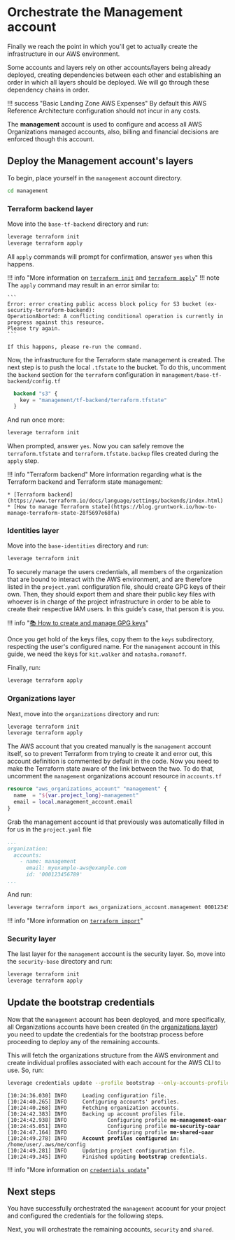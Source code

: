 # Orchestrate the Management account

Finally we reach the point in which you'll get to actually create the infrastructure in our AWS environment.

Some accounts and layers rely on other accounts/layers being already deployed, creating dependencies between each other and establishing an order in which all layers should be deployed. We will go through these dependency chains in order.

!!! success "Basic Landing Zone AWS Expenses"
    By default this AWS Reference Architecture configuration should not incur in any costs.

The **management** account is used to configure and access all AWS Organizations managed accounts, also, billing and financial decisions are enforced though this account.

## Deploy the Management account's layers

To begin, place yourself in the `management` account directory.

``` bash
cd management
```

### Terraform backend layer

Move into the `base-tf-backend` directory and run:

``` bash
leverage terraform init
leverage terraform apply
```

All `apply` commands will prompt for confirmation, answer `yes` when this happens.

!!! info "More information on [`terraform init`](../../user-guide/base-workflow/leverage-cli/reference/terraform#init) and [`terraform apply`](../../user-guide/base-workflow/leverage-cli/reference/terraform#apply)"
!!! note
    The `apply` command may result in an error similar to:

    ```
    Error: error creating public access block policy for S3 bucket (ex-security-terraform-backend): 
    OperationAborted: A conflicting conditional operation is currently in progress against this resource. 
    Please try again.
    ```

    If this happens, please re-run the command.

Now, the infrastructure for the Terraform state management is created. The next step is to push the local `.tfstate` to the bucket. To do this, uncomment the `backend` section for the `terraform` configuration in `management/base-tf-backend/config.tf`

``` terraform
  backend "s3" {
    key = "management/tf-backend/terraform.tfstate"
  }
```

And run once more:

``` bash
leverage terraform init
```

When prompted, answer `yes`. Now you can safely remove the `terraform.tfstate` and `terraform.tfstate.backup` files created during the `apply` step.

!!! info "Terraform backend"
    More information regarding what is the Terraform backend and Terraform state management:

    * [Terraform backend](https://www.terraform.io/docs/language/settings/backends/index.html)
    * [How to manage Terraform state](https://blog.gruntwork.io/how-to-manage-terraform-state-28f5697e68fa)

### Identities layer

Move into the `base-identities` directory and run:

``` bash
leverage terraform init
```

To securely manage the users credentials, all members of the organization that are bound to interact with the AWS environment, and are therefore listed in the `project.yaml` configuration file, should create GPG keys of their own. Then, they should export them and share their public key files with whoever is in charge of the project infrastructure in order to be able to create their respective IAM users. In this guide's case, that person it is you.

!!! info "[:books: How to create and manage GPG keys](../../user-guide/features/identities/gpg/)"

Once you get hold of the keys files, copy them to the `keys` subdirectory, respecting the user's configured name. For the `management` account in this guide, we need the keys for `kit.walker` and `natasha.romanoff`.

Finally, run:

``` bash
leverage terraform apply
```

### Organizations layer

Next, move into the `organizations` directory and run:

``` bash
leverage terraform init
leverage terraform apply
```

The AWS account that you created manually is the `management` account itself, so to prevent Terraform from trying to create it and error out, this account definition is commented by default in the code. Now you need to make the Terraform state aware of the link between the two. To do that, uncomment the `management` organizations account resource in `accounts.tf`

``` terraform
resource "aws_organizations_account" "management" {
  name  = "${var.project_long}-management"
  email = local.management_account.email
}
```

Grab the management account id that previously was automatically filled in for us in the `project.yaml` file

``` yaml
...
organization:
  accounts:
    - name: management
      email: myexample-aws@example.com
      id: '000123456789'
...
```

And run:

``` bash
leverage terraform import aws_organizations_account.management 000123456789
```

!!! info "More information on [`terraform import`](../../user-guide/base-workflow/leverage-cli/reference/terraform#import)"

### Security layer

The last layer for the `management` account is the security layer. So, move into the `security-base` directory and run:

``` bash
leverage terraform init
leverage terraform apply
```

## Update the bootstrap credentials

Now that the `management` account has been deployed, and more specifically, all Organizations accounts have been created (in the [organizations layer](#organizations-layer)) you need to update the credentials for the bootstrap process before proceeding to deploy any of the remaining accounts.

This will fetch the organizations structure from the AWS environment and create individual profiles associated with each account for the AWS CLI to use. So, run:

``` bash
leverage credentials update --profile bootstrap --only-accounts-profiles
```
<pre><code><span class="fsg-timestamp">[10:24:36.030]</span> INFO     Loading configuration file.
<span class="fsg-timestamp">[10:24:40.265]</span> INFO     Configuring accounts' profiles.
<span class="fsg-timestamp">[10:24:40.268]</span> INFO     Fetching organization accounts.
<span class="fsg-timestamp">[10:24:42.383]</span> INFO     Backing up account profiles file.
<span class="fsg-timestamp">[10:24:42.938]</span> INFO             Configuring profile <b>me-management-oaar</b>
<span class="fsg-timestamp">[10:24:45.051]</span> INFO             Configuring profile <b>me-security-oaar</b>
<span class="fsg-timestamp">[10:24:47.164]</span> INFO             Configuring profile <b>me-shared-oaar</b>
<span class="fsg-timestamp">[10:24:49.278]</span> INFO     <b>Account profiles configured in:</b> <span class="fsg-path">/home/user/.aws/me/config</span>
<span class="fsg-timestamp">[10:24:49.281]</span> INFO     Updating project configuration file.
<span class="fsg-timestamp">[10:24:49.345]</span> INFO     Finished updating <b>bootstrap</b> credentials.
</code></pre>

!!! info "More information on [`credentials update`](../../user-guide/base-workflow/leverage-cli/reference/credentials#update)"

## Next steps
You have successfully orchestrated the `management` account for your project and configured the credentials for the following steps.

Next, you will orchestrate the remaining accounts, `security` and `shared`.
